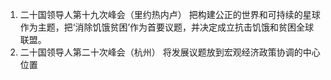 1. 二十国领导人第十九次峰会（里约热内卢）
	把构建公正的世界和可持续的星球作为主题，把‘消除饥饿贫困’作为首要议题，并决定成立抗击饥饿和贫困全球联盟。
2. 二十国领导人第二十次峰会（杭州）
	将发展议题放到宏观经济政策协调的中心位置


